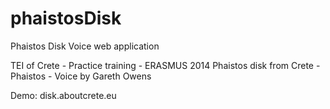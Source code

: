 phaistosDisk
============

Phaistos Disk Voice web application

TEI of Crete - Practice training - ERASMUS 2014
Phaistos disk from Crete - Phaistos - Voice by Gareth Owens

Demo: disk.aboutcrete.eu


